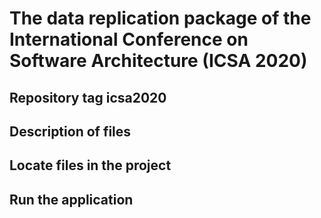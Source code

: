 # The data replication package of the International Conference on Software Architecture (ICSA 2020)

## Repository tag icsa2020

## Description of files

## Locate files in the project

## Run the application
